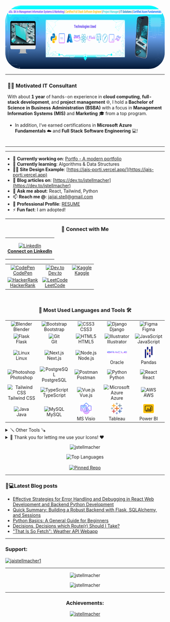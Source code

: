 <p align="center">
  <img src="linkedin_banner (1).png" alt="Profile GIF" height="200" style="border-radius: 50px;">
</p>

<table align="center">
  <tr>
    <td align="left">
      
### 👨‍💻 Motivated IT Consultant  
With about **1 year** of hands-on experience in **cloud computing**, **full-stack development**, and **project management** 🌐, I hold a **Bachelor of Science in Business Administration (BSBA)** with a focus in **Management Information Systems (MIS)** and **Marketing** 🎓 from a top program. 

- In addition, I’ve earned certifications in **Microsoft Azure Fundamentals** ☁️ and **Full Stack Software Engineering** 💻!
<br></br>
</td>
</tr>
</table>
<hr>

- 🔭 **Currently working on**: [Portfo - A modern portfolio](https://github.com/jstellmacher/portfo-frontend)
- 🌱 **Currently learning**: Algorithms & Data Structures
- 👨‍💻 **Site Design Example**: [https://jais-porti.vercel.app/](https://jais-porti.vercel.app)
- 📝 **Blog articles on**: [https://dev.to/jstellmacher](https://dev.to/jstellmacher)
- 💬 **Ask me about**: React, Tailwind, Python
- 📫 **Reach me @**: jaijai.stell@gmail.com
- 📄 **Professional Profile**: [RESUME](https://docs.google.com/document/d/1VLkC0Zy2qz4mmUR__-OPIQ1Gn7AhhFv5b41P0xn1PIc/edit?usp=sharing)
- ⚡ **Fun fact**: I am adopted!

<hr>

<h3 align="center">💼 Connect with Me</h3>

<!-- LinkedIn Button -->
<table align="center">
  <tr>
    <td align="center">
<p align="center">
  <a href="https://linkedin.com/in/jaichuang-stellmacher" target="_blank">
    <img src="https://raw.githubusercontent.com/rahuldkjain/github-profile-readme-generator/master/src/images/icons/Social/linked-in-alt.svg" alt="LinkedIn" height="30" width="40"/>
    <br/><strong>Connect on LinkedIn</strong>
  </a>
</p>
  </td>
    </tr>
</table>


<!-- Social Media Table -->
<table align="center">
  <tr>
    <td align="center">
      <a href="https://codepen.io/jaistell" target="_blank">
        <img src="https://raw.githubusercontent.com/rahuldkjain/github-profile-readme-generator/master/src/images/icons/Social/codepen.svg" alt="CodePen" height="30" width="40"/>
        <br/>CodePen
      </a>
    </td>
    <td align="center">
      <a href="https://dev.to/jstellmacher" target="_blank">
        <img src="https://raw.githubusercontent.com/rahuldkjain/github-profile-readme-generator/master/src/images/icons/Social/devto.svg" alt="Dev.to" height="30" width="40"/>
        <br/>Dev.to
      </a>
    </td>
    <td align="center">
      <a href="https://kaggle.com/jaistell" target="_blank">
        <img src="https://raw.githubusercontent.com/rahuldkjain/github-profile-readme-generator/master/src/images/icons/Social/kaggle.svg" alt="Kaggle" height="30" width="40"/>
        <br/>Kaggle
      </a>
    </td>
  </tr>
  <tr>
    <td align="center">
      <a href="https://www.hackerrank.com/jaijai_stell" target="_blank">
        <img src="https://raw.githubusercontent.com/rahuldkjain/github-profile-readme-generator/master/src/images/icons/Social/hackerrank.svg" alt="HackerRank" height="30" width="40"/>
        <br/>HackerRank
      </a>
    </td>
    <td align="center">
      <a href="https://www.leetcode.com/jstellmacher" target="_blank">
        <img src="https://raw.githubusercontent.com/rahuldkjain/github-profile-readme-generator/master/src/images/icons/Social/leet-code.svg" alt="LeetCode" height="30" width="40"/>
        <br/>LeetCode
      </a>
    </td>
  </tr>
</table>
<br>

<h3 align="center">🤟 Most Used Languages and Tools 🛠️</h3>

<table align="center">
  <tr>
    <td align="center" width="100">
      <img src="https://skillicons.dev/icons?i=blender" alt="Blender" width="40" height="40"/><br>Blender
    </td>
    <td align="center" width="100">
      <img src="https://skillicons.dev/icons?i=bootstrap" alt="Bootstrap" width="40" height="40"/><br>Bootstrap
    </td>
    <td align="center" width="100">
      <img src="https://skillicons.dev/icons?i=css" alt="CSS3" width="40" height="40"/><br>CSS3
    </td>
    <td align="center" width="100">
      <img src="https://skillicons.dev/icons?i=django" alt="Django" width="40" height="40"/><br>Django
    </td>
    <td align="center" width="100">
      <img src="https://skillicons.dev/icons?i=figma" alt="Figma" width="40" height="40"/><br>Figma
    </td>
  </tr>
  <tr>
    <td align="center" width="100">
      <img src="https://skillicons.dev/icons?i=flask" alt="Flask" width="40" height="40"/><br>Flask
    </td>
    <td align="center" width="100">
      <img src="https://skillicons.dev/icons?i=git" alt="Git" width="40" height="40"/><br>Git
    </td>
    <td align="center" width="100">
      <img src="https://skillicons.dev/icons?i=html" alt="HTML5" width="40" height="40"/><br>HTML5
    </td>
    <td align="center" width="100">
      <img src="https://skillicons.dev/icons?i=illustrator" alt="Illustrator" width="40" height="40"/><br>Illustrator
    </td>
    <td align="center" width="100">
      <img src="https://skillicons.dev/icons?i=javascript" alt="JavaScript" width="40" height="40"/><br>JavaScript
    </td>
  </tr>
  <tr>
    <td align="center" width="100">
      <img src="https://skillicons.dev/icons?i=linux" alt="Linux" width="40" height="40"/><br>Linux
    </td>
    <td align="center" width="100">
      <img src="https://skillicons.dev/icons?i=nextjs" alt="Next.js" width="40" height="40"/><br>Next.js
    </td>
    <td align="center" width="100">
      <img src="https://skillicons.dev/icons?i=nodejs" alt="Node.js" width="40" height="40"/><br>Node.js
    </td>
    <td align="center" width="100">
<a target="_blank" href="https://icons8.com/icon/69475/oracle-logo">
    <img src="icons8-oracle-logo.svg" alt="Oracle logo" width="64" height="40"/>
</a>
<br>
Oracle<br>
    </td>
    <td align="center" width="100">
      <img src="icons8-pandas.svg" alt="Pandas" width="40" height="40"/><br>Pandas
    </td>
  </tr>
  <tr>
    <td align="center" width="100">
      <img src="https://skillicons.dev/icons?i=photoshop" alt="Photoshop" width="40" height="40"/><br>Photoshop
    </td>
    <td align="center" width="100">
      <img src="https://skillicons.dev/icons?i=postgresql" alt="PostgreSQL" width="40" height="40"/><br>PostgreSQL
    </td>
    <td align="center" width="100">
      <img src="https://skillicons.dev/icons?i=postman" alt="Postman" width="40" height="40"/><br>Postman
    </td>
    <td align="center" width="100">
      <img src="https://skillicons.dev/icons?i=python" alt="Python" width="40" height="40"/><br>Python
    </td>
    <td align="center" width="100">
      <img src="https://skillicons.dev/icons?i=react" alt="React" width="40" height="40"/><br>React
    </td>
  </tr>
  <tr>
    <td align="center" width="100">
      <img src="https://skillicons.dev/icons?i=tailwind" alt="Tailwind CSS" width="40" height="40"/><br>Tailwind CSS
    </td>
    <td align="center" width="100">
      <img src="https://skillicons.dev/icons?i=typescript" alt="TypeScript" width="40" height="40"/><br>TypeScript
    </td>
    <td align="center" width="100">
      <img src="https://skillicons.dev/icons?i=vuejs" alt="Vue.js" width="40" height="40"/><br>Vue.js
    </td>
    <td align="center" width="100">
      <img src="https://skillicons.dev/icons?i=azure" alt="Microsoft Azure" width="40" height="40"/><br>Azure
    </td>
    <td align="center" width="100">
      <img src="https://skillicons.dev/icons?i=aws" alt="AWS" width="40" height="40"/><br>AWS
    </td>
  </tr>
  <tr>
    <td align="center" width="100">
      <img src="https://skillicons.dev/icons?i=java" alt="Java" width="40" height="40"/><br>Java
    </td>
    <td align="center" width="100">
      <img src="https://skillicons.dev/icons?i=mysql" alt="MySQL" width="40" height="40"/><br>MySQL
    </td>
    <td align="center" width="100">
      <img src="icons8-visio.svg" alt="MS Visio" width="40" height="40"/><br>MS Visio
    </td>
    <td align="center" width="100">
      <img src="icons8-tableau-software.svg" alt="Tableau" width="40" height="40"/><br>Tableau
    </td>
    <td align="center" width="100">
      <img src="icons8-power-bi.svg" alt="Power BI" width="40" height="40"/><br>Power BI
    </td>
  </tr>
</table>

<details>
<summary>🪛 Other Tools 🪚</summary>
<img src="https://skillicons.dev/icons?i=powerbi" alt="Power BI" width="40" height="40"/><br>Power BI
</details>

<details>
  <summary>🙏 Thank you for letting me use your Icons! ❤️ </summary>
  <ul>
    <li><a target="_blank" href="https://icons8.com">Oracle Icon from Icons8 Thank you!</a></li>
    <li><a target="_blank" href="https://icons8.com">Pandas Icon from Icons8 Thank you!</a></li>
    <li><a target="_blank" href="https://icons8.com">Microsoft Visio Icon from Icons8 Thank you!</a></li>
    <li><a target="_blank" href="https://icons8.com">Tableau Icon from Icons8 Thank you!</a></li>
    <li><a target="_blank" href="https://icons8.com">Power Bi Icon from Icons8 Thank you!</a></li>
  </ul>
</details>
<p align="center"> <img src="https://komarev.com/ghpvc/?username=jstellmacher&label=Profile%20views&color=0e75b6&style=flat" alt="jstellmacher" /> </p>

<p align="center">
  <!-- Break added to improve vertical spacing -->
  <img src="https://github-readme-stats.vercel.app/api/top-langs?username=jstellmacher&show_icons=true&locale=en&layout=donut" alt="Top Languages"/>
  <br><br>
  <a href="https://github.com/jstellmacher/jais_porti/">
    <img src="https://github-readme-stats.vercel.app/api/pin/?username=jstellmacher&repo=jais_porti" alt="Pinned Repo"/>
  </a>
</p>

<hr>

### 📔💻Latest Blog posts

<!-- BLOG-POST-LIST:START -->
- [Effective Strategies for Error Handling and Debugging in React Web Development and Backend Python Development](https://dev.to/jstellmacher/effective-strategies-for-error-handling-and-debugging-in-react-web-development-and-backend-python-development-20ca)
- [Quick Summary: Building a Robust Backend with Flask, SQLAlchemy, and Sessions](https://dev.to/jstellmacher/quick-summary-building-a-robust-backend-with-flask-sqlalchemy-and-sessions-5ag8)
- [Python Basics: A General Guide for Beginners](https://dev.to/jstellmacher/python-basics-a-general-guide-for-beginners-1ii9)
- [Decisions, Decisions which Route&lpar;r&rpar; Should I Take?](https://dev.to/jstellmacher/decisions-decisions-which-router-should-i-take-1had)
- [&quot;That Is So Fetch&quot;: Weather API Webapp](https://dev.to/jstellmacher/that-is-so-fetch-weather-api-webapp-1fo5)
<!-- BLOG-POST-LIST:END -->

<hr>
<h3 align="left">Support:</h3>
<p><a href="https://ko-fi.com/jaistellmacher1"> <img align="center" src="https://cdn.ko-fi.com/cdn/kofi3.png?v=3" height="50" width="210" alt="jaistellmacher1" /></a></p>
<hr>
<p align="center">
<p align="center"><img src="https://github-readme-stats.vercel.app/api?username=jstellmacher&show_icons=true&locale=en&theme=" alt="jstellmacher" /></p>
<p align="center"><img src="https://github-readme-streak-stats.herokuapp.com/?user=jstellmacher&" alt="jstellmacher" /></p>

</p>
<hr>
<h3 align="center">Achievements:</h3>
<p align="center"> <a href="https://github.com/ryo-ma/github-profile-trophy"><img src="https://github-profile-trophy.vercel.app/?username=jstellmacher" alt="jstellmacher" /></a> </p>
&nbsp;
